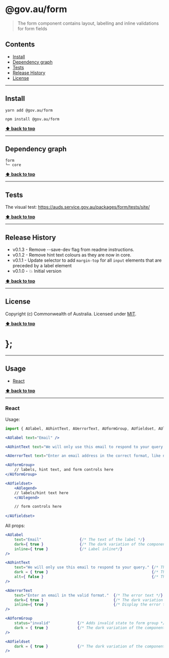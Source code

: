 @gov.au/form
============

> The form component contains layout, labelling and inline validations for form fields


## Contents

* [Install](#install)
* [Dependency graph](#dependency-graph)
* [Tests](#tests)
* [Release History](#release-history)
* [License](#license)


----------------------------------------------------------------------------------------------------------------------------------------------------------------


## Install


```shell
yarn add @gov.au/form
```

```shell
npm install @gov.au/form
```


**[⬆ back to top](#contents)**


----------------------------------------------------------------------------------------------------------------------------------------------------------------


## Dependency graph

```shell
form
└─ core
```


**[⬆ back to top](#contents)**


----------------------------------------------------------------------------------------------------------------------------------------------------------------


## Tests

The visual test: https://auds.service.gov.au/packages/form/tests/site/


**[⬆ back to top](#contents)**


----------------------------------------------------------------------------------------------------------------------------------------------------------------


## Release History

* v0.1.3 - Remove --save-dev flag from readme instructions.
* v0.1.2 - Remove hint text colours as they are now in core.
* v0.1.1 - Update selector to add `margin-top` for all `input` elements that are preceded by a label element
* v0.1.0 - 💥 Initial version


**[⬆ back to top](#contents)**


----------------------------------------------------------------------------------------------------------------------------------------------------------------


## License

Copyright (c) Commonwealth of Australia.
Licensed under [MIT](https://raw.githubusercontent.com/govau/design-system-components/packages/core/master/LICENSE).


**[⬆ back to top](#contents)**

# };


----------------------------------------------------------------------------------------------------------------------------------------------------------------


## Usage


* [React](#react)


**[⬆ back to top](#contents)**


----------------------------------------------------------------------------------------------------------------------------------------------------------------

### React

Usage:

```jsx
import { AUlabel, AUhintText, AUerrorText, AUformGroup, AUfieldset, AUlegend } from '@gov.au/form';

<AUlabel text="Email" />

<AUhintText text="We will only use this email to respond to your query." />

<AUerrorText text="Enter an email address in the correct format, like name@example.com" />

<AUformGroup>
    // labels, hint text, and form controls here
</AUformGroup>

<AUfieldset>
    <AUlegend>
    // labels/hint text here
    </AUlegend>

    // form controls here
    
</AUfieldset>
```

All props:

```jsx
<AUlabel 
    text="Email"                 {/* The text of the label */}
    dark={ true }                {/* The dark variation of the component */}
    inline={ true }              {/* Label inline*/}
/>

<AUhintText
    text="We will only use this email to respond to your query." {/* The hint text */}
    dark = { true }                                              {/* The dark variation of the component */}
    alt={ false }                                                {/* The alt variation of the component */}
/>

<AUerrorText
    text="Enter an email in the valid format."  {/* The error text */}
    dark={ true }                               {/* The dark variation of the component */}
    inline={ true }                             {/* Display the error text inline*/}
/>

<AUformGroup
    status="invalid"            {/* Adds invalid state to form group */}
    dark = { true }             {/* The dark variation of the component */}
/>

<AUfieldset 
    dark = { true }             {/* The dark variation of the component */}
/>
```